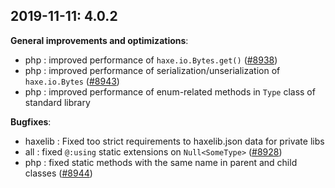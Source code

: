 
## 2019-11-11: 4.0.2

__General improvements and optimizations__:

* php : improved performance of `haxe.io.Bytes.get()` ([#8938](https://github.com/HaxeFoundation/haxe/issues/8938))
* php : improved performance of serialization/unserialization of `haxe.io.Bytes` ([#8943](https://github.com/HaxeFoundation/haxe/issues/8943))
* php : improved performance of enum-related methods in `Type` class of standard library

__Bugfixes__:

* haxelib : Fixed too strict requirements to haxelib.json data for private libs
* all : fixed `@:using` static extensions on `Null<SomeType>` ([#8928](https://github.com/HaxeFoundation/haxe/issues/8928))
* php : fixed static methods with the same name in parent and child classes ([#8944](https://github.com/HaxeFoundation/haxe/issues/8944))